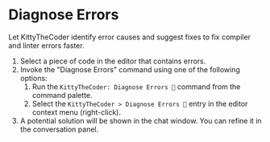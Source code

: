 # Diagnose Errors

Let KittyTheCoder identify error causes and suggest fixes to fix compiler and linter errors faster.

1. Select a piece of code in the editor that contains errors.
2. Invoke the "Diagnose Errors" command using one of the following options:
   1. Run the `KittyTheCoder: Diagnose Errors 💬` command from the command palette.
   1. Select the `KittyTheCoder > Diagnose Errors 💬` entry in the editor context menu (right-click).
3. A potential solution will be shown in the chat window. You can refine it in the conversation panel.
